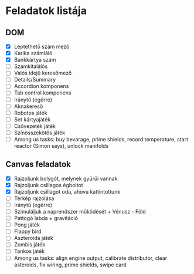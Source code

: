 # Feladatok listája

## DOM

- [x] Léptethető szám mező
- [x] Karika számláló
- [x] Bankkártya szám
- [ ] Számkitalálós
- [ ] Valós idejű keresőmező
- [ ] Details/Summary
- [ ] Accordion komponens
- [ ] Tab control komponens
- [ ] Iránytű (egérre)
- [ ] Aknakereső
- [ ] Robotos játék
- [ ] Set kártyajáték
- [ ] Csővezeték játék
- [ ] Színösszekötős játék
- [ ] Among us tasks: buy bevarage, prime shields, record temperature, start reactor (Simon says), unlock manifolds

## Canvas feladatok

- [x] Rajzoljunk bolygót, melynek gyűrűi vannak
- [x] Rajzoljunk csillagos égboltot
- [x] Rajzoljunk csillagot oda, ahova kattintottunk
- [ ] Térkép rajzolása
- [ ] Iránytű (egérre)
- [ ] Szimuláljuk a naprendszer működését + Vénusz - Föld
- [ ] Pattogó labda + gravitáció
- [ ] Pong játék
- [ ] Flappy bird
- [ ] Aszteroida játék
- [ ] Zombis játék
- [ ] Tankos játék
- [ ] Among us tasks: align engine output, calibrate distributor, clear asteroids, fix wiring, prime shields, swipe card
